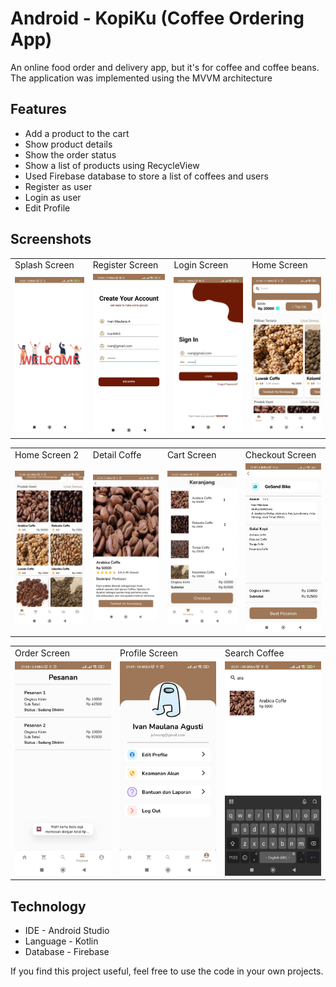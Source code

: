 
# Android - KopiKu (Coffee Ordering App)

An online food order and delivery app, but it's for coffee and coffee beans. The application was implemented using the MVVM architecture




## Features

- Add a product to the cart
- Show product details
- Show the order status
- Show a list of products using RecycleView
- Used Firebase database to store a list of coffees and users
- Register as user
- Login as user
- Edit Profile

## Screenshots

<p align="center" float="left">
<table>
  <tr>
    <td>Splash Screen</td>
    <td>Register Screen</td>
    <td>Login Screen</td>
    <td>Home Screen</td>
  </tr>
  <tr>
    <td><img src="https://raw.githubusercontent.com/IvanM63/Android-KopiKu/main/screenshot/Splashscreen.jpeg" width="220"></td>
    <td><img src="https://raw.githubusercontent.com/IvanM63/Android-KopiKu/main/screenshot/RegisterScreen.jpeg" width="220"></td>
    <td><img src="https://raw.githubusercontent.com/IvanM63/Android-KopiKu/main/screenshot/LoginScreen.jpeg" width="220"></td>
    <td><img src="https://raw.githubusercontent.com/IvanM63/Android-KopiKu/main/screenshot/HomeScreen.jpg" width="220"></td>
  </tr>
 </table>
 <table>
  <tr>
    <td>Home Screen 2</td>
    <td>Detail Coffe</td>
    <td>Cart Screen</td>
    <td>Checkout Screen</td>
  </tr>
  <tr>
    <td><img src="https://raw.githubusercontent.com/IvanM63/Android-KopiKu/main/screenshot/HomeScreen2.jpg" width="220"></td>
    <td><img src="https://raw.githubusercontent.com/IvanM63/Android-KopiKu/main/screenshot/DetailCoffeeScreen.jpg" width="220"></td>
    <td><img src="https://raw.githubusercontent.com/IvanM63/Android-KopiKu/main/screenshot/CartScreen.jpg" width="220"></td>
    <td><img src="https://raw.githubusercontent.com/IvanM63/Android-KopiKu/main/screenshot/CheckoutScreen.jpg" width="220"></td>
  </tr>
 </table>
 </table>
 <table>
  <tr>
    <td>Order Screen</td>
    <td>Profile Screen</td>
    <td>Search Coffee</td>
  </tr>
  <tr>
    <td><img src="https://raw.githubusercontent.com/IvanM63/Android-KopiKu/main/screenshot/OrderScreen.jpg" width="220"></td>
    <td><img src="https://raw.githubusercontent.com/IvanM63/Android-KopiKu/main/screenshot/ProfileScreen.jpg" width="220"></td>
    <td><img src="https://raw.githubusercontent.com/IvanM63/Android-KopiKu/main/screenshot/SearchScreen.jpg" width="220"></td>
  </tr>
 </table>
 </p>



## Technology
- IDE - Android Studio
- Language - Kotlin
- Database - Firebase

If you find this project useful, feel free to use the code in your own projects.
